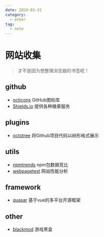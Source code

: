 ```yaml
---
date: 2024-03-31
category:
  - other
tag:
  - note
---
```


# 网站收集

> 才不是因为想整理浏览器的书签呢！

## github

- [octicons][] GitHub图标库
- [Shields.io][] 提供各种徽章服务

## plugins

- [octotree][] 将Github项目代码以树形格式展示

## utils

- [npmtrends][] npm包数据竞比
- [webpagetest][] 网站性能分析


## framework

- [quasar][] 基于vue的多平台开源框架

## other

- [blackmod][] 游戏黑盒

<!-- github -->
[octicons]: https://github.com/primer/octicons
[Shields.io]: https://shields.io/
<!-- plugins -->
[octotree]: https://github.com/ovity/octotree
<!-- utils -->
[npmtrends]: https://npmtrends.com/
[webpagetest]: https://www.webpagetest.org/
<!-- framework -->
[quasar]: https://quasar.dev/
<!-- other -->
[blackmod]: https://blackmod.net/
